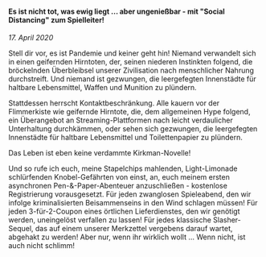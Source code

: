 #### Es ist nicht tot, was ewig liegt ... aber ungenießbar - mit "Social Distancing" zum Spielleiter!

_17. April 2020_

Stell dir vor, es ist Pandemie und keiner geht hin! Niemand verwandelt sich in einen geifernden Hirntoten, der, seinen niederen Instinkten folgend, die bröckelnden Überbleibsel unserer Zivilisation nach menschlicher Nahrung durchstreift. Und niemand ist gezwungen, die leergefegten Innenstädte für haltbare Lebensmittel, Waffen und Munition zu plündern.

Stattdessen herrscht Kontaktbeschränkung. Alle kauern vor der Flimmerkiste wie geifernde Hirntote, die, dem allgemeinen Hype folgend, ein Überangebot an Streaming-Plattformen nach leicht verdaulicher Unterhaltung durchkämmen, oder sehen sich gezwungen, die leergefegten Innenstädte für haltbare Lebensmittel und Toilettenpapier zu plündern.

Das Leben ist eben keine verdammte Kirkman-Novelle!

Und so rufe ich euch, meine Stapelchips mahlenden, Light-Limonade schlürfenden Knobel-Gefährten von einst, an, euch meinem ersten asynchronen Pen-&-Paper-Abenteuer anzuschließen - kostenlose Registrierung vorausgesetzt. Für jeden zwanglosen Spieleabend, den wir infolge kriminalisierten Beisammenseins in den Wind schlagen müssen! Für jeden 3-für-2-Coupon eines örtlichen Lieferdienstes, den wir genötigt werden, uneingelöst verfallen zu lassen! Für jedes klassische Slasher-Sequel, das auf einem unserer Merkzettel vergebens darauf wartet, abgehakt zu werden! Aber nur, wenn ihr wirklich wollt ... Wenn nicht, ist auch nicht schlimm!
